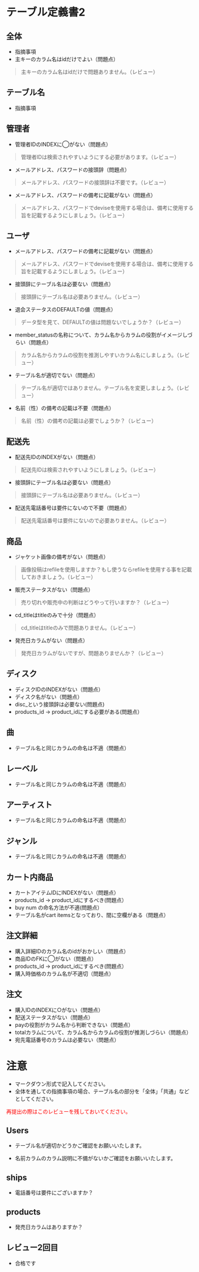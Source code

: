 # テーブル定義書2
## 全体
- 指摘事項
- 主キーのカラム名はidだけでよい（問題点）
 > 主キーのカラム名はidだけで問題ありません。（レビュー）

## テーブル名
- 指摘事項

## 管理者
- 管理者IDのINDEXに◯がない（問題点）
 > 管理者IDは検索されやすいようにする必要があります。（レビュー）
- メールアドレス、パスワードの接頭辞（問題点）
 > メールアドレス、パスワードの接頭辞は不要です。（レビュー）
- メールアドレス、パスワードの備考に記載がない（問題点）
 > メールアドレス、パスワードでdeviseを使用する場合は、備考に使用する旨を記載するようにしましょう。（レビュー）

## ユーザ
- メールアドレス、パスワードの備考に記載がない（問題点）
 > メールアドレス、パスワードでdeviseを使用する場合は、備考に使用する旨を記載するようにしましょう。（レビュー）
- 接頭辞にテーブル名は必要ない（問題点）
 > 接頭辞にテーブル名は必要ありません。（レビュー）
- 退会ステータスのDEFAULTの値（問題点）
 > データ型を見て、DEFAULTの値は問題ないでしょうか？（レビュー）
- member_statusの名称について、カラム名からカラムの役割がイメージしづらい（問題点）
 > カラム名からカラムの役割を推測しやすいカラム名にしましょう。（レビュー）
- テーブル名が適切でない（問題点）
 > テーブル名が適切ではありません。テーブル名を変更しましょう。（レビュー）
- 名前（性）の備考の記載は不要（問題点）
 > 名前（性）の備考の記載は必要でしょうか？（レビュー）

## 配送先
- 配送先IDのINDEXがない（問題点）
 > 配送先IDは検索されやすいようにしましょう。（レビュー）
- 接頭辞にテーブル名は必要ない（問題点）
 > 接頭辞にテーブル名は必要ありません。（レビュー）
- 配送先電話番号は要件にないので不要（問題点）
 > 配送先電話番号は要件にないので必要ありません。（レビュー）

## 商品
- ジャケット画像の備考がない（問題点）
 > 画像投稿はrefileを使用しますか？もし使うならrefileを使用する事を記載しておきましょう。（レビュー）
- 販売ステータスがない（問題点）
 > 売り切れや販売中の判断はどうやって行いますか？（レビュー）
- cd_titleはtitleのみで十分（問題点）
 > cd_titleはtitleのみで問題ありません。（レビュー）
- 発売日カラムがない（問題点）
 > 発売日カラムがないですが、問題ありませんか？（レビュー）

## ディスク
- ディスクIDのINDEXがない（問題点）
- ディスク名がない（問題点）
- disc_という接頭辞は必要ない(問題点)
- products_id → product_idにする必要がある(問題点）

## 曲
- テーブル名と同じカラムの命名は不適（問題点）

## レーベル
- テーブル名と同じカラムの命名は不適（問題点）

## アーティスト
- テーブル名と同じカラムの命名は不適（問題点）

## ジャンル
- テーブル名と同じカラムの命名は不適（問題点）

## カート内商品
- カートアイテムIDにINDEXがない（問題点）
- products_id → product_idにするべき(問題点）
- buy num の命名方法が不適(問題点）
- テーブル名がcart itemsとなっており、間に空欄がある（問題点）

## 注文詳細
- 購入詳細IDのカラム名のidがおかしい（問題点）
- 商品IDのFKに◯がない（問題点）
- products_id → product_idにするべき(問題点）
- 購入時価格のカラム名が不適切（問題点）

## 注文
- 購入IDのINDEXに○がない（問題点）
- 配送ステータスがない（問題点）
- payの役割がカラム名から判断できない（問題点）
- totalカラムについて、カラム名からカラムの役割が推測しづらい（問題点）
- 宛先電話番号のカラムは必要ない（問題点）

# 注意
* マークダウン形式で記入してください。
* 全体を通しての指摘事項の場合、テーブル名の部分を「全体」「共通」などとしてください。

<font color="Red">再提出の際はこのレビューを残しておいてください。</font>
## Users
- テーブル名が適切かどうかご確認をお願いいたします。

- 名前カラムのカラム説明に不備がないかご確認をお願いいたします。

## ships
- 電話番号は要件にございますか？

## products
- 発売日カラムはありますか？

## レビュー2回目
- 合格です
